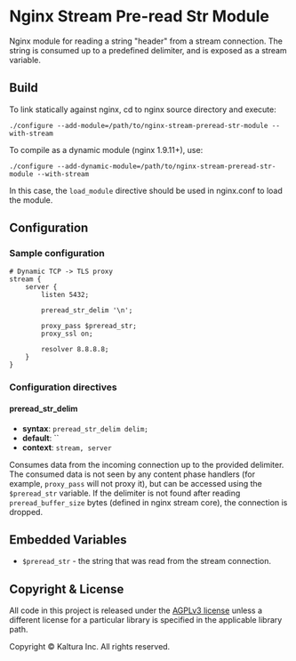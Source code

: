 # Nginx Stream Pre-read Str Module

Nginx module for reading a string "header" from a stream connection.
The string is consumed up to a predefined delimiter, and is exposed as a stream variable.

## Build

To link statically against nginx, cd to nginx source directory and execute:

    ./configure --add-module=/path/to/nginx-stream-preread-str-module --with-stream

To compile as a dynamic module (nginx 1.9.11+), use:

    ./configure --add-dynamic-module=/path/to/nginx-stream-preread-str-module --with-stream

In this case, the `load_module` directive should be used in nginx.conf to load the module.

## Configuration

### Sample configuration

```
# Dynamic TCP -> TLS proxy
stream {
    server {
        listen 5432;

        preread_str_delim '\n';

        proxy_pass $preread_str;
        proxy_ssl on;

        resolver 8.8.8.8;
    }
}
```

### Configuration directives

#### preread_str_delim
* **syntax**: `preread_str_delim delim;`
* **default**: ``
* **context**: `stream, server`

Consumes data from the incoming connection up to the provided delimiter.
The consumed data is not seen by any content phase handlers (for example, `proxy_pass` will not proxy it),
but can be accessed using the `$preread_str` variable.
If the delimiter is not found after reading `preread_buffer_size` bytes (defined in nginx stream core), the connection is dropped.

## Embedded Variables

* `$preread_str` - the string that was read from the stream connection.

## Copyright & License

All code in this project is released under the [AGPLv3 license](http://www.gnu.org/licenses/agpl-3.0.html) unless a different license for a particular library is specified in the applicable library path.

Copyright © Kaltura Inc. All rights reserved.
